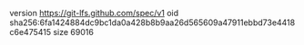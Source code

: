 version https://git-lfs.github.com/spec/v1
oid sha256:6fa1424884dc9bc1da0a428b8b9aa26d565609a47911ebbd73e4418c6e475415
size 69016

